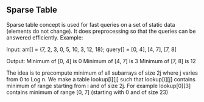 ## Sparse Table

Sparse table concept is used for fast queries on a set of static data (elements do not change). It does preprocessing so that the queries can be answered efficiently.
Example:

Input:  arr[]   = {7, 2, 3, 0, 5, 10, 3, 12, 18};
        query[] = [0, 4], [4, 7], [7, 8]

Output: Minimum of [0, 4] is 0
        Minimum of [4, 7] is 3
        Minimum of [7, 8] is 12
        
  
        
The idea is to precompute minimum of all subarrays of size 2j where j varies from 0 to Log n. We make a table lookup[i][j] such that lookup[i][j] contains minimum of range starting from i and of size 2j. For example lookup[0][3] contains minimum of range [0, 7] (starting with 0 and of size 23)